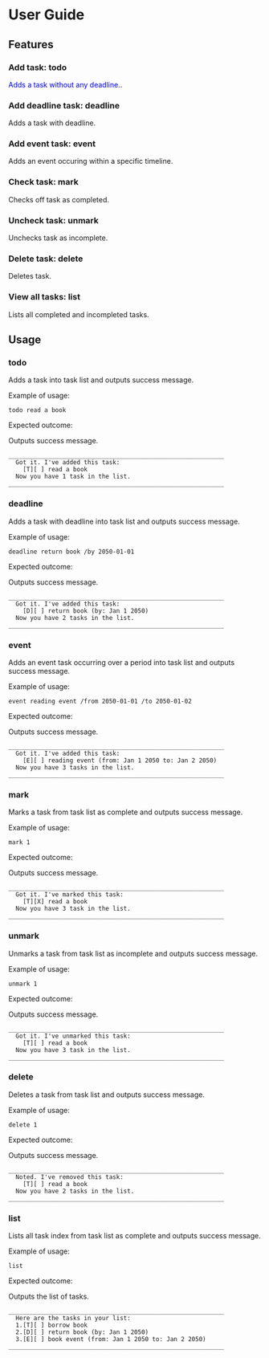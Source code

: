 # User Guide

## Features 

### Add task: todo

<span style="color:blue">Adds a task without any deadline.</span>.

### Add deadline task: deadline

Adds a task with deadline.

### Add event task: event

Adds an event occuring within a specific timeline.

### Check task: mark

Checks off task as completed.

### Uncheck task: unmark

Unchecks task as incomplete.

### Delete task: delete

Deletes task.

### View all tasks: list

Lists all completed and incompleted tasks.

## Usage

### todo

Adds a task into task list and outputs success message.

Example of usage: 

`todo read a book`

Expected outcome:

Outputs success message.

```
____________________________________________________________
  Got it. I've added this task:
    [T][ ] read a book
  Now you have 1 task in the list.
____________________________________________________________
```

### deadline

Adds a task with deadline into task list and outputs success message.

Example of usage: 

`deadline return book /by 2050-01-01`

Expected outcome:

Outputs success message.

```
____________________________________________________________
  Got it. I've added this task:
    [D][ ] return book (by: Jan 1 2050)
  Now you have 2 tasks in the list.
____________________________________________________________
```

### event

Adds an event task occurring over a period into task list and outputs success message.

Example of usage: 

`event reading event /from 2050-01-01 /to 2050-01-02`

Expected outcome:

Outputs success message.

```
____________________________________________________________
  Got it. I've added this task:
    [E][ ] reading event (from: Jan 1 2050 to: Jan 2 2050)
  Now you have 3 tasks in the list.
____________________________________________________________
```

### mark

Marks a task from task list as complete and outputs success message.

Example of usage: 

`mark 1`

Expected outcome:

Outputs success message.

```
____________________________________________________________
  Got it. I've marked this task:
    [T][X] read a book
  Now you have 3 task in the list.
____________________________________________________________
```

### unmark

Unmarks a task from task list as incomplete and outputs success message.

Example of usage: 

`unmark 1`

Expected outcome:

Outputs success message.

```
____________________________________________________________
  Got it. I've unmarked this task:
    [T][ ] read a book
  Now you have 3 task in the list.
____________________________________________________________
```

### delete

Deletes a task from task list and outputs success message.

Example of usage: 

`delete 1`

Expected outcome:

Outputs success message.

```
____________________________________________________________
  Noted. I've removed this task:
    [T][ ] read a book
  Now you have 2 tasks in the list.
____________________________________________________________
```

### list

Lists all task index from task list as complete and outputs success message.

Example of usage: 

`list`

Expected outcome:

Outputs the list of tasks.

```
____________________________________________________________
  Here are the tasks in your list:
  1.[T][ ] borrow book
  2.[D][ ] return book (by: Jan 1 2050)
  3.[E][ ] book event (from: Jan 1 2050 to: Jan 2 2050)
____________________________________________________________
```
